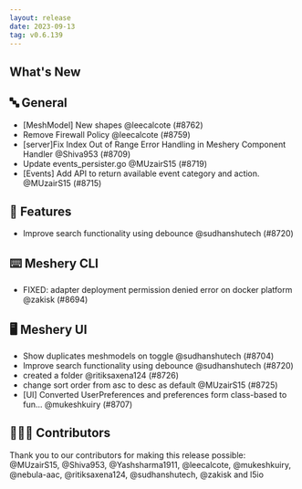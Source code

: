 ```yaml
---
layout: release
date: 2023-09-13
tag: v0.6.139
---
```


## What's New
## 🔤 General
- [MeshModel] New shapes @leecalcote (#8762)
- Remove Firewall Policy @leecalcote (#8759)
- [server]Fix Index Out of Range Error Handling in Meshery Component Handler @Shiva953 (#8709)
- Update events_persister.go @MUzairS15 (#8719)
- [Events] Add API to return available event category and action. @MUzairS15 (#8715)

## 🚀 Features

- Improve search functionality using debounce @sudhanshutech (#8720)

## ⌨️ Meshery CLI

- FIXED: adapter deployment permission denied error on docker platform @zakisk (#8694)

## 🖥 Meshery UI

- Show duplicates meshmodels on toggle @sudhanshutech (#8704)
- Improve search functionality using debounce @sudhanshutech (#8720)
- created a folder @ritiksaxena124 (#8726)
- change sort order from asc to desc as default @MUzairS15 (#8725)
- [UI] Converted UserPreferences and preferences form class-based to fun… @mukeshkuiry (#8707)

## 👨🏽‍💻 Contributors

Thank you to our contributors for making this release possible:
@MUzairS15, @Shiva953, @Yashsharma1911, @leecalcote, @mukeshkuiry, @nebula-aac, @ritiksaxena124, @sudhanshutech, @zakisk and l5io
